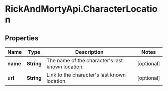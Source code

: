 # RickAndMortyApi.CharacterLocation

## Properties

Name | Type | Description | Notes
------------ | ------------- | ------------- | -------------
**name** | **String** | The name of the character&#39;s last known location. | [optional] 
**url** | **String** | Link to the character&#39;s last known location. | [optional] 


